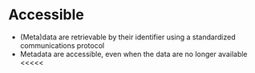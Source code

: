 >>>>>
# Accessible
* (Meta)data are retrievable by their identifier using a standardized communications protocol
* Metadata are accessible, even when the data are no longer available
<<<<<
